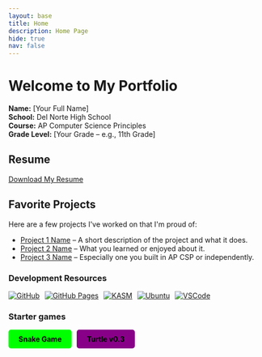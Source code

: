 ```yaml
---
layout: base
title: Home 
description: Home Page
hide: true
nav: false
---
```


# Welcome to My Portfolio

**Name:** [Your Full Name]  
**School:** Del Norte High School  
**Course:** AP Computer Science Principles  
**Grade Level:** [Your Grade – e.g., 11th Grade]

## Resume

[Download My Resume](link-to-resume.pdf)

## Favorite Projects

Here are a few projects I've worked on that I'm proud of:

- [Project 1 Name](link) – A short description of the project and what it does.
- [Project 2 Name](link) – What you learned or enjoyed about it.
- [Project 3 Name](link) – Especially one you built in AP CSP or independently.

### Development Resources 

<div style="display: flex; flex-wrap: wrap; gap: 10px;">
    <a href="https://github.com/adik1025/student_2026">
        <img src="https://img.shields.io/badge/GitHub-181717?style=for-the-badge&logo=github&logoColor=white" alt="GitHub">
    </a>
    <a href="https://adik1025.github.io/student_2026/">
        <img src="https://img.shields.io/badge/GitHub%20Pages-327FC7?style=for-the-badge&logo=github&logoColor=white" alt="GitHub Pages">
    </a>
    <a href="https://kasm.nighthawkcodingsociety.com/">
        <img src="https://img.shields.io/badge/KASM-0078D4?style=for-the-badge&logo=kasm&logoColor=white" alt="KASM">
    </a>
    <a href="{{site.baseurl}}/kasm/quick/setup">
        <img src="https://img.shields.io/badge/Ubuntu-E95420?style=for-the-badge&logo=ubuntu&logoColor=white" alt="Ubuntu">
    </a>
    <a href="https://vscode.dev/">
        <img src="https://img.shields.io/badge/VSCode-007ACC?style=for-the-badge&logo=visual-studio-code&logoColor=white" alt="VSCode">
    </a>
</div>

### Starter games

<div style="display: flex; flex-wrap: wrap; gap: 10px;">
    <a href="{{site.baseurl}}/snake" style="text-decoration: none;">
        <div style="background-color: #00FF00; color: black; padding: 10px 20px; border-radius: 5px; font-weight: bold;">
            Snake Game
        </div>
    </a>
<a href="{{site.baseurl}}/rpg/dot3" style="text-decoration: none;">
    <div style="background-color: #880088; color: black; padding: 10px 20px; border-radius: 5px; font-weight: bold;">
        Turtle v0.3
    </div>
</a>